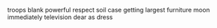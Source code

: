 troops blank powerful respect soil case getting largest furniture moon immediately television dear as dress